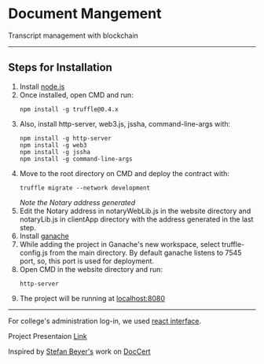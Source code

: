 # Document Mangement
 Transcript management with blockchain
- - - -
## Steps for Installation
1. Install [node.js](https://nodejs.org/en/download/)
2. Once installed, open CMD and run: 
   ```
   npm install -g truffle@0.4.x
   ```
3. Also, install http-server, web3.js, jssha, command-line-args with:
   ```
   npm install -g http-server
   npm install -g web3
   npm install -g jssha
   npm install -g command-line-args
   ```
4. Move to the root directory on CMD and deploy the contract with:
   ```
   truffle migrate --network development
   ```
   *Note the Notary address generated*
5. Edit the Notary address in notaryWebLib.js in the website directory and notaryLib.js in clientApp directory with the address generated in the last step.
6. Install [ganache](https://www.trufflesuite.com/ganache)
7. While adding the project in Ganache's new workspace, select truffle-config.js from the main directory. By default ganache listens to 7545 port, so, this port is used for deployment.
8. Open CMD in the website directory and run:
   ```
   http-server
   ```
9. The project will be running at [localhost:8080](http://localhost:8080/)
- - - -
For college's administration log-in, we used [react interface](https://github.com/arun987604/registeration_login_with_redux).

Project Presentaion [Link](https://docs.google.com/presentation/d/1RrnyM3lBol_BdBWjEs_r-szppHYN9CeC27J50uTuLg4/edit?usp=sharing)

Inspired by [Stefan Beyer's](https://medium.com/@sbeyer_31150) work on [DocCert](https://github.com/stbeyer/docCertTutorial)

